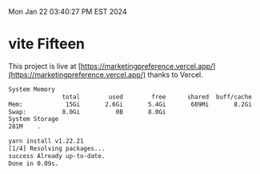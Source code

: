 Mon Jan 22 03:40:27 PM EST 2024

# vite Fifteen


This project is live at [https://marketingpreference.vercel.app/](https://marketingpreference.vercel.app/) thanks to Vercel.

```bash
System Memory
               total        used        free      shared  buff/cache   available
Mem:            15Gi       2.6Gi       5.4Gi       609Mi       8.2Gi        12Gi
Swap:          8.0Gi          0B       8.0Gi
System Storage
281M	.
```
```bash
yarn install v1.22.21
[1/4] Resolving packages...
success Already up-to-date.
Done in 0.09s.
```
